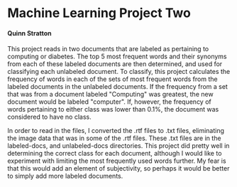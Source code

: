 # Machine Learning Project Two
#### Quinn Stratton

This project reads in two documents that are labeled as pertaining to computing or diabetes. The top 5 most frequent words and their synonyms from each of these labeled documents are then determined, and used for classifying each unlabeled document. To classify, this project calculates the frequency of words in each of the sets of most frequent words from the labeled documents in the unlabeled documents. If the frequency from a set that was from a document labeled "Computing" was greatest, the new document would be labeled "computer". If, however, the frequency of words pertaining to either class was lower than 0.1%, the document was considered to have no class.

In order to read in the files, I converted the .rtf files to .txt files, eliminating the image data that was in some of the .rtf files. These .txt files are in the labeled-docs, and unlabeled-docs directories. This project did pretty well in determining the correct class for each document, although I would like to experiment with limiting the most frequently used words further. My fear is that this would add an element of subjectivity, so perhaps it would be better to simply add more labeled documents.
